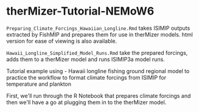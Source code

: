 # therMizer-Tutorial-NEMoW6

`Preparing_Climate_Forcings_Hawaiian_Longline.Rmd` takes ISIMIP outputs extracted by FishMIP and prepares them for use in therMizer models.
html version for ease of viewing is also available.

`Hawaii_Longline_Simplified_Model_Runs.Rmd` take the prepared forcings, adds them to a therMizer model and runs ISIMIP3a model runs.

Tutorial example using - Hawaii longline fishing ground regional model to practice the workflow to format climate forcings from ISIMIP for temperature and plankton

First, we'll run through the R Notebook that prepares climate forcings and then we'll have a go at plugging them in to the therMizer model.
